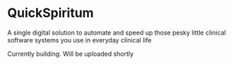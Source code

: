 # QuickSpiritum
A single digital solution to automate and speed up those pesky little clinical software systems you use in everyday clinical life

Currently building. Will be uploaded shortly
